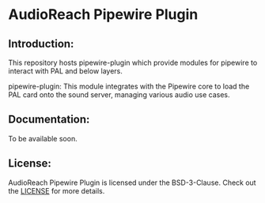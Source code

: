 # AudioReach Pipewire Plugin

## Introduction:

This repository hosts pipewire-plugin which provide modules for pipewire to interact with PAL and below layers.

pipewire-plugin: This module integrates with the Pipewire core to load the PAL card onto the sound server, managing various audio use cases.

## Documentation:

To be available soon.

## License:

AudioReach Pipewire Plugin is licensed under the BSD-3-Clause. Check out the [LICENSE](LICENSE) for more details.


